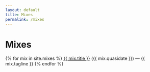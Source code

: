 ```yaml
---
layout: default
title: Mixes
permalink: /mixes
---
```


# Mixes

{% for mix in site.mixes %}
<a href="{{ mix.url }}">{{ mix.title }}</a> ({{ mix.quasidate }}) — {{ mix.tagline }}
{% endfor %}
